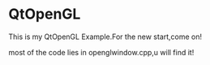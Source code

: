 # QtOpenGL
This is my QtOpenGL Example.For the new start,come on!

most of the code lies in openglwindow.cpp,u will find it!
